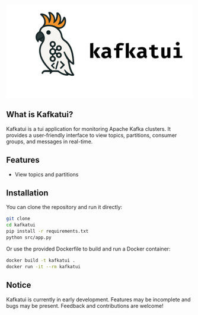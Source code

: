 ![Kafkatui Logo](./docs/kafkatui.png)


## What is Kafkatui?
Kafkatui is a tui application for monitoring Apache Kafka clusters. It provides a user-friendly interface to view topics, partitions, consumer groups, and messages in real-time.

## Features
- View topics and partitions

## Installation

You can clone the repository and run it directly:
```bash
git clone
cd kafkatui
pip install -r requirements.txt
python src/app.py
```

Or use the provided Dockerfile to build and run a Docker container:
```bash
docker build -t kafkatui .
docker run -it --rm kafkatui
```

## Notice
Kafkatui is currently in early development. Features may be incomplete and bugs may be present. Feedback and contributions are welcome!